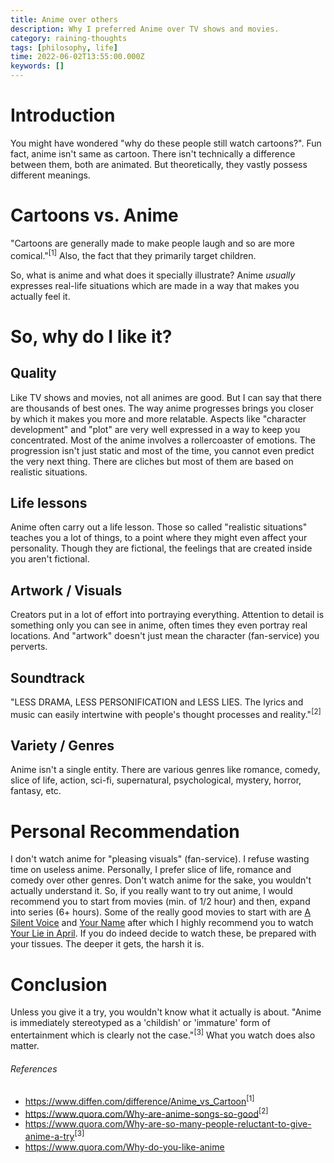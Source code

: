 ```yaml
---
title: Anime over others
description: Why I preferred Anime over TV shows and movies.
category: raining-thoughts
tags: [philosophy, life]
time: 2022-06-02T13:55:00.000Z
keywords: []
---
```


# Introduction

You might have wondered "why do these people still watch cartoons?". Fun fact, anime isn't same as cartoon. There isn't technically a difference between them, both are animated. But theoretically, they vastly possess different meanings.

# Cartoons vs. Anime

"Cartoons are generally made to make people laugh and so are more comical."<sup>[1]</sup> Also, the fact that they primarily target children.

So, what is anime and what does it specially illustrate? Anime _usually_ expresses real-life situations which are made in a way that makes you actually feel it.

# So, why do I like it?

## Quality

Like TV shows and movies, not all animes are good. But I can say that there are thousands of best ones. The way anime progresses brings you closer by which it makes you more and more relatable. Aspects like "character development" and "plot" are very well expressed in a way to keep you concentrated. Most of the anime involves a rollercoaster of emotions. The progression isn't just static and most of the time, you cannot even predict the very next thing. There are cliches but most of them are based on realistic situations.

## Life lessons

Anime often carry out a life lesson. Those so called "realistic situations" teaches you a lot of things, to a point where they might even affect your personality. Though they are fictional, the feelings that are created inside you aren't fictional.

## Artwork / Visuals

Creators put in a lot of effort into portraying everything. Attention to detail is something only you can see in anime, often times they even portray real locations. And "artwork" doesn't just mean the character (fan-service) you perverts.

## Soundtrack

"LESS DRAMA, LESS PERSONIFICATION and LESS LIES. The lyrics and music can easily intertwine with people's thought processes and reality."<sup>[2]</sup>

## Variety / Genres

Anime isn't a single entity. There are various genres like romance, comedy, slice of life, action, sci-fi, supernatural, psychological, mystery, horror, fantasy, etc.

# Personal Recommendation

I don't watch anime for "pleasing visuals" (fan-service). I refuse wasting time on useless anime. Personally, I prefer slice of life, romance and comedy over other genres. Don't watch anime for the sake, you wouldn't actually understand it. So, if you really want to try out anime, I would recommend you to start from movies (min. of 1/2 hour) and then, expand into series (6+ hours). Some of the really good movies to start with are [A Silent Voice](https://anilist.co/anime/20954/Koe-no-Katachi) and [Your Name](https://anilist.co/anime/21519/Kimi-no-Na-wa/) after which I highly recommend you to watch [Your Lie in April](https://anilist.co/anime/20665/Shigatsu-wa-Kimi-no-Uso/). If you do indeed decide to watch these, be prepared with your tissues. The deeper it gets, the harsh it is.

# Conclusion

Unless you give it a try, you wouldn't know what it actually is about. "Anime is immediately stereotyped as a 'childish' or 'immature' form of entertainment which is clearly not the case."<sup>[3]</sup> What you watch does also matter.

###### References

- https://www.diffen.com/difference/Anime_vs_Cartoon<sup>[1]</sup>
- https://www.quora.com/Why-are-anime-songs-so-good<sup>[2]</sup>
- https://www.quora.com/Why-are-so-many-people-reluctant-to-give-anime-a-try<sup>[3]</sup>
- https://www.quora.com/Why-do-you-like-anime
